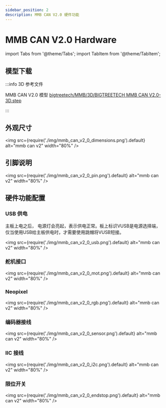 ```yaml
---
sidebar_position: 2
description: MMB CAN V2.0 硬件功能
---
```


# MMB CAN V2.0 Hardware

<!-- import lib start -->

import Tabs from '@theme/Tabs';
import TabItem from '@theme/TabItem';

<!-- import lib end -->

## 模型下载

:::info 3D 参考文件

MMB CAN V2.0 模型 [bigtreetech/MMB/3D/BIGTREETECH MMB CAN V2.0-3D.step](https://github.com/bigtreetech/MMB/blob/master/3D/BIGTREETECH%20MMB%20CAN%20V2.0-3D.step)

:::

## 外观尺寸

<img
    src={require('./img/mmb_can_v2_0_dimensions.png').default}
    alt="mmb can v2" width="80%"
/>

## 引脚说明

<img
    src={require('./img/mmb_can_v2_0_pin.png').default}
    alt="mmb can v2" width="80%"
/>

## 硬件功能配置

### USB 供电

主板上电之后， 电源灯会亮起，表示供电正常。板上标识VUSB是电源选择端，仅当使用USB给主板供电时，才需要使用跳帽将VUSB短接。

<img
    src={require('./img/mmb_can_v2_0_usb.png').default}
    alt="mmb can v2" width="80%"
/>

### 舵机接口

<img
    src={require('./img/mmb_can_v2_0_mot.png').default}
    alt="mmb can v2" width="80%"
/>

### Neopixel

<img
    src={require('./img/mmb_can_v2_0_rgb.png').default}
    alt="mmb can v2" width="80%"
/>

### 编码器接线 

<img
    src={require('./img/mmb_can_v2_0_sensor.png').default}
    alt="mmb can v2" width="80%"
/>

### IIC 接线

<img
    src={require('./img/mmb_can_v2_0_i2c.png').default}
    alt="mmb can v2" width="80%"
/>

### 限位开关

<img
    src={require('./img/mmb_can_v2_0_endstop.png').default}
    alt="mmb can v2" width="80%"
/>

